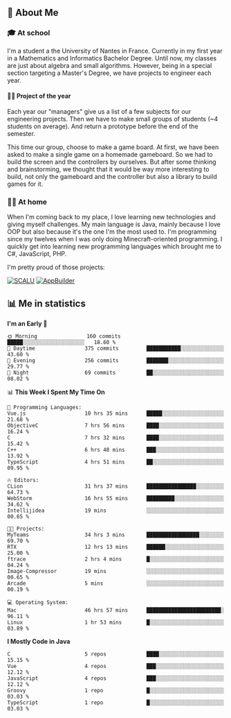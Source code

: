 ## 👀 About Me

### 🎓 At school

I'm a student a the University of Nantes in France. Currently in my first year in a Mathematics and Informatics Bachelor Degree. Until now, my classes are just about algebra and small algorithms. However, being in a special section targeting a Master's Degree, we have projects to engineer each year. 

#### 🔧🔬 Project of the year

Each year our "managers" give us a list of a few subjects for our engineering projects. Then we have to make small groups of students (~4 students on average). And return a prototype before the end of the semester.

This time our group, choose to make a game board. At first, we have been asked to make a single game on a homemade gameboard. So we had to build the screen and the controllers by ourselves. 
But after some thinking and brainstorming, we thought that it would be way more interesting to build, not only the gameboard and the controller but also a library to build games for it.

### 👨‍💻 At home

When I'm coming back to my place, I love learning new technologies and giving myself challenges. My main language is Java, mainly because I love OOP but also because it's the one I'm the most used to. I'm programming since my twelves when I was only doing Minecraft-oriented programming.  I quickly get into learning new programming languages which brought me to C#, JavaScript, PHP. 

I'm pretty proud of those projects:

[![SCALU](https://github-readme-stats.vercel.app/api/pin?username=renardfute&repo=SCALU)](https://github.com/renardfute/scalu)
[![AppBuilder](https://github-readme-stats.vercel.app/api/pin?username=pulsedev2&repo=AppBuilder)](https://github.com/pulsedev2/AppBuilder)

## 📊 Me in statistics
<!--START_SECTION:waka-->
**I'm an Early 🐤** 

```text
🌞 Morning                160 commits         █████░░░░░░░░░░░░░░░░░░░░   18.60 % 
🌆 Daytime                375 commits         ███████████░░░░░░░░░░░░░░   43.60 % 
🌃 Evening                256 commits         ███████░░░░░░░░░░░░░░░░░░   29.77 % 
🌙 Night                  69 commits          ██░░░░░░░░░░░░░░░░░░░░░░░   08.02 % 
```


📊 **This Week I Spent My Time On** 

```text
💬 Programming Languages: 
Vue.js                   10 hrs 35 mins      █████░░░░░░░░░░░░░░░░░░░░   21.68 % 
ObjectiveC               7 hrs 56 mins       ████░░░░░░░░░░░░░░░░░░░░░   16.24 % 
C                        7 hrs 32 mins       ████░░░░░░░░░░░░░░░░░░░░░   15.42 % 
C++                      6 hrs 48 mins       ███░░░░░░░░░░░░░░░░░░░░░░   13.92 % 
TypeScript               4 hrs 51 mins       ██░░░░░░░░░░░░░░░░░░░░░░░   09.95 % 

🔥 Editors: 
CLion                    31 hrs 37 mins      ████████████████░░░░░░░░░   64.73 % 
WebStorm                 16 hrs 55 mins      █████████░░░░░░░░░░░░░░░░   34.62 % 
Intellijidea             19 mins             ░░░░░░░░░░░░░░░░░░░░░░░░░   00.65 % 

🐱‍💻 Projects: 
MyTeams                  34 hrs 3 mins       █████████████████░░░░░░░░   69.70 % 
RTX                      12 hrs 13 mins      ██████░░░░░░░░░░░░░░░░░░░   25.00 % 
ftrace                   2 hrs 4 mins        █░░░░░░░░░░░░░░░░░░░░░░░░   04.24 % 
Image-Compressor         19 mins             ░░░░░░░░░░░░░░░░░░░░░░░░░   00.65 % 
Arcade                   5 mins              ░░░░░░░░░░░░░░░░░░░░░░░░░   00.19 % 

💻 Operating System: 
Mac                      46 hrs 57 mins      ████████████████████████░   96.11 % 
Linux                    1 hr 53 mins        █░░░░░░░░░░░░░░░░░░░░░░░░   03.89 % 
```

**I Mostly Code in Java** 

```text
C                        5 repos             ████░░░░░░░░░░░░░░░░░░░░░   15.15 % 
Vue                      4 repos             ███░░░░░░░░░░░░░░░░░░░░░░   12.12 % 
JavaScript               4 repos             ███░░░░░░░░░░░░░░░░░░░░░░   12.12 % 
Groovy                   1 repo              █░░░░░░░░░░░░░░░░░░░░░░░░   03.03 % 
TypeScript               1 repo              █░░░░░░░░░░░░░░░░░░░░░░░░   03.03 % 
```




<!--END_SECTION:waka-->
